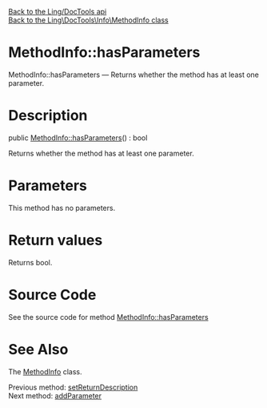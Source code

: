 [Back to the Ling/DocTools api](https://github.com/lingtalfi/DocTools/blob/master/doc/api/Ling/DocTools.md)<br>
[Back to the Ling\DocTools\Info\MethodInfo class](https://github.com/lingtalfi/DocTools/blob/master/doc/api/Ling/DocTools/Info/MethodInfo.md)


MethodInfo::hasParameters
================



MethodInfo::hasParameters — Returns whether the method has at least one parameter.




Description
================


public [MethodInfo::hasParameters](https://github.com/lingtalfi/DocTools/blob/master/doc/api/Ling/DocTools/Info/MethodInfo/hasParameters.md)() : bool




Returns whether the method has at least one parameter.




Parameters
================

This method has no parameters.


Return values
================

Returns bool.








Source Code
===========
See the source code for method [MethodInfo::hasParameters](/blob/master/Info/MethodInfo.php#L262-L265)


See Also
================

The [MethodInfo](https://github.com/lingtalfi/DocTools/blob/master/doc/api/Ling/DocTools/Info/MethodInfo.md) class.

Previous method: [setReturnDescription](https://github.com/lingtalfi/DocTools/blob/master/doc/api/Ling/DocTools/Info/MethodInfo/setReturnDescription.md)<br>Next method: [addParameter](https://github.com/lingtalfi/DocTools/blob/master/doc/api/Ling/DocTools/Info/MethodInfo/addParameter.md)<br>

